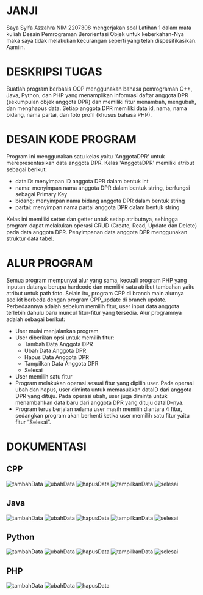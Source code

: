 # JANJI

Saya Syifa Azzahra NIM 2207308 mengerjakan soal Latihan 1 dalam mata kuliah
Desain Pemrograman Berorientasi Objek untuk keberkahan-Nya maka saya tidak melakukan kecurangan seperti yang telah
dispesifikasikan. Aamiin.

# DESKRIPSI TUGAS

Buatlah program berbasis OOP menggunakan bahasa pemrograman C++, Java,
Python, dan PHP yang menampilkan informasi daftar anggota DPR (sekumpulan
objek anggota DPR) dan memiliki fitur menambah, mengubah, dan menghapus data.
Setiap anggota DPR memiliki data id, nama, nama bidang, nama partai, dan foto
profil (khusus bahasa PHP).

# DESAIN KODE PROGRAM

Program ini menggunakan satu kelas yaitu 'AnggotaDPR' untuk merepresentasikan data anggota DPR. Kelas 'AnggotaDPR' memiliki atribut sebagai berikut:

- dataID: menyimpan ID anggota DPR dalam bentuk int
- nama: menyimpan nama anggota DPR dalam bentuk string, berfungsi sebagai Primary Key
- bidang: menyimpan nama bidang anggota DPR dalam bentuk string
- partai: menyimpan nama partai anggota DPR dalam bentuk string

Kelas ini memiliki setter dan getter untuk setiap atributnya, sehingga program dapat melakukan operasi CRUD (Create, Read, Update dan Delete) pada data anggota DPR. Penyimpanan data anggota DPR menggunakan struktur data tabel. 

# ALUR PROGRAM

Semua program mempunyai alur yang sama, kecuali program PHP yang inputan datanya berupa hardcode dan memiliki satu atribut tambahan yaitu atribut untuk path foto. Selain itu, program CPP di branch main alurnya sedikit berbeda dengan program CPP_update di branch update. Perbedaannya adalah sebelum memilih fitur, user input data anggota terlebih dahulu baru muncul fitur-fitur yang tersedia. Alur programnya adalah sebagai berikut:

- User mulai menjalankan program
- User diberikan opsi untuk memilih fitur:
    - Tambah Data Anggota DPR
    - Ubah Data Anggota DPR
    - Hapus Data Anggota DPR
    - Tampilkan Data Anggota DPR
    - Selesai
- User memilih satu fitur
- Program melakukan operasi sesuai fitur yang dipilih user. Pada operasi ubah dan hapus, user diminta untuk memasukkan dataID dari anggota DPR yang dituju. Pada operasi ubah, user juga diminta untuk menambahkan data baru dari anggota DPR yang dituju dataID-nya.
- Program terus berjalan selama user masih memilih diantara 4 fitur, sedangkan program akan berhenti ketika user memilih satu fitur yaitu fitur “Selesai”.

# DOKUMENTASI
## CPP
![tambahData](https://github.com/archieffa/LP1DPBO2024C1/assets/121290445/e872581f-2135-4e70-a15d-5d22c2829c77)
![ubahData](https://github.com/archieffa/LP1DPBO2024C1/assets/121290445/7d6b913e-a9b6-4e7c-8956-2d8e4c066758)
![hapusData](https://github.com/archieffa/LP1DPBO2024C1/assets/121290445/0f86fd4f-b624-4ee0-9dac-b46c8d6ce45c)
![tampilkanData](https://github.com/archieffa/LP1DPBO2024C1/assets/121290445/e2eb908d-26f8-4e35-98d9-61c8df9c6775)
![selesai](https://github.com/archieffa/LP1DPBO2024C1/assets/121290445/c94c4699-7a6d-4ded-ab37-851acb16936c)

## Java
![tambahData](https://github.com/archieffa/LP1DPBO2024C1/assets/121290445/eb418a52-7a5a-4fc8-8d57-31c279040a4c)
![ubahData](https://github.com/archieffa/LP1DPBO2024C1/assets/121290445/568f21e0-610d-4538-b1e9-7ee3baf7a5e5)
![hapusData](https://github.com/archieffa/LP1DPBO2024C1/assets/121290445/b977e92b-9b2c-494a-8dc2-aec00de5c255)
![tampilkanData](https://github.com/archieffa/LP1DPBO2024C1/assets/121290445/c90ddb13-70f6-4c6a-bf3e-74af8279e94a)
![selesai](https://github.com/archieffa/LP1DPBO2024C1/assets/121290445/de1276ff-3162-431f-922f-6f9068844635)

## Python
![tambahData](https://github.com/archieffa/LP1DPBO2024C1/assets/121290445/71820fec-27d7-4d0f-b62f-3ebaf1559425)
![ubahData](https://github.com/archieffa/LP1DPBO2024C1/assets/121290445/3bbdeedb-003b-4a7d-ad75-5193add737e5)
![hapusData](https://github.com/archieffa/LP1DPBO2024C1/assets/121290445/6d4d2eed-cff5-4513-bdf4-a4cd6d57144a)
![tampilkanData](https://github.com/archieffa/LP1DPBO2024C1/assets/121290445/479cbc72-619b-4291-ba26-d73b6e88941f)
![selesai](https://github.com/archieffa/LP1DPBO2024C1/assets/121290445/7c0cd306-f46b-40ed-9b11-ce036668131e)

## PHP
![tambahData](https://github.com/archieffa/LP1DPBO2024C1/assets/121290445/bf2b8ae4-16d1-4ca2-ac21-5094ffe8ed15)
![ubahData](https://github.com/archieffa/LP1DPBO2024C1/assets/121290445/720518a8-37d0-4d03-83ce-e4a1e76c1d30)
![hapusData](https://github.com/archieffa/LP1DPBO2024C1/assets/121290445/44a65659-81ce-4a41-b08e-9a3f7095a83d)
